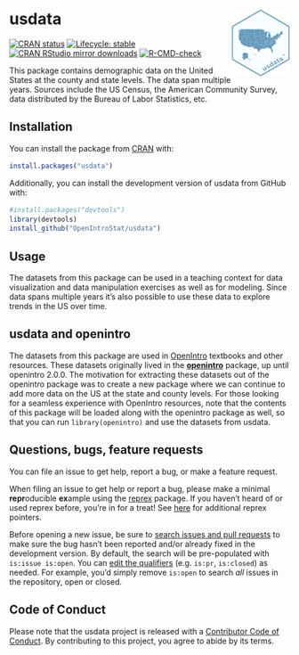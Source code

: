 
<!-- README.md is generated from README.Rmd. Please edit that file -->

# usdata <a href="https://openintrostat.github.io/usdata/"><img src="man/figures/logo.png" align="right" alt="Hex logo for package"  height="120" /></a>

<!-- badges: start -->

[![CRAN
status](https://www.r-pkg.org/badges/version/usdata)](https://CRAN.R-project.org/package=usdata)
[![Lifecycle:
stable](https://img.shields.io/badge/lifecycle-stable-brightgreen.svg)](https://lifecycle.r-lib.org/articles/stages.html#stable)
[![CRAN RStudio mirror
downloads](http://cranlogs.r-pkg.org/badges/usdata)](https://cran.r-project.org/package=usdata)
[![R-CMD-check](https://github.com/OpenIntroStat/usdata/actions/workflows/R-CMD-check.yaml/badge.svg)](https://github.com/OpenIntroStat/usdata/actions/workflows/R-CMD-check.yaml)
<!-- badges: end -->

This package contains demographic data on the United States at the
county and state levels. The data span multiple years. Sources include
the US Census, the American Community Survey, data distributed by the
Bureau of Labor Statistics, etc.

## Installation

You can install the package from [CRAN](https://CRAN.R-project.org)
with:

``` r
install.packages("usdata")
```

Additionally, you can install the development version of usdata from
GitHub with:

``` r
#install.packages("devtools")
library(devtools)
install_github("OpenIntroStat/usdata")
```

## Usage

The datasets from this package can be used in a teaching context for
data visualization and data manipulation exercises as well as for
modeling. Since data spans multiple years it’s also possible to use
these data to explore trends in the US over time.

## usdata and openintro

The datasets from this package are used in
[OpenIntro](https://www.openintro.org/) textbooks and other resources.
These datasets originally lived in the
[**openintro**](http://openintrostat.github.io/openintro/) package, up
until openintro 2.0.0. The motivation for extracting these datasets out
of the openintro package was to create a new package where we can
continue to add more data on the US at the state and county levels. For
those looking for a seamless experience with OpenIntro resources, note
that the contents of this package will be loaded along with the
openintro package as well, so that you can run `library(openintro)` and
use the datasets from usdata.

## Questions, bugs, feature requests

You can file an issue to get help, report a bug, or make a feature
request.

When filing an issue to get help or report a bug, please make a minimal
**repr**oducible **ex**ample using the
[reprex](https://reprex.tidyverse.org/) package. If you haven’t heard of
or used reprex before, you’re in for a treat! See
[here](https://www.tidyverse.org/help/) for additional reprex pointers.

Before opening a new issue, be sure to [search issues and pull
requests](https://github.com/openintrostat/usdata/issues) to make sure
the bug hasn’t been reported and/or already fixed in the development
version. By default, the search will be pre-populated with
`is:issue is:open`. You can [edit the
qualifiers](https://help.github.com/articles/searching-issues-and-pull-requests/)
(e.g. `is:pr`, `is:closed`) as needed. For example, you’d simply remove
`is:open` to search *all* issues in the repository, open or closed.

## Code of Conduct

Please note that the usdata project is released with a [Contributor Code
of
Conduct](https://contributor-covenant.org/version/2/0/CODE_OF_CONDUCT.html).
By contributing to this project, you agree to abide by its terms.
